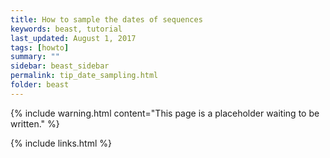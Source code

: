 ```yaml
---
title: How to sample the dates of sequences
keywords: beast, tutorial
last_updated: August 1, 2017
tags: [howto]
summary: ""
sidebar: beast_sidebar
permalink: tip_date_sampling.html
folder: beast
---
```


{% include warning.html content="This page is a placeholder waiting to be written." %}

{% include links.html %}
